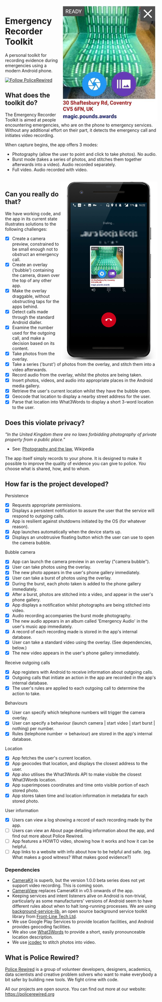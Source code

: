 <img align="right" src="https://github.com/PoliceRewired/emergency-recorder/raw/master/Screenshots/008_2019-03-28-bubblecam_seat.png" width="320px" />

# Emergency Recorder Toolkit
A personal toolkit for recording evidence during emergencies using a modern Android phone.

[![Follow PoliceRewired](https://img.shields.io/twitter/follow/policerewired.svg?style=social&label=Follow%20Police%20Rewired)](https://twitter.com/policerewired)

## What does the toolkit do?

The Emergency Recorder Toolkit is aimed at people encountering emergencies, who are on the phone to emergency services. Without any additional effort on their part, it detects the emergency call and initiates video recording.

When capture begins, the app offers 3 modes:
* Photography (allow the user to point and click to take photos). No audio.
* Burst mode (takes a series of photos, and stitches them together afterwards into a video). Audio recorded separately.
* Full video. Audio recorded with video.

<br clear="right" />
<img align="right" src="https://github.com/PoliceRewired/emergency-recorder/raw/master/Screenshots/007_2019-03-28-outgoing-call.png" width="320px" />

## Can you really do that?

We have working code, and the app in its current state illustrates solutions to the following challenges:

- [x] Create a camera preview, constrained to be small enough not to obstruct an emergency call.
- [x] Create an overlay ('bubble') containing the camera, drawn over the top of any other app.
- [x] Make the overlay draggable, without obstructing taps for the apps behind.
- [x] Detect calls made through the standard Android dialler.
- [x] Examine the number used for the outgoing call, and make a decision based on its content.
- [x] Take photos from the overlay.
- [x] Take a series ('burst') of photos from the overlay, and stitch them into a video afterwards.
- [x] Record audio from the overlay, whilst the photos are being taken.
- [x] Insert photos, videos, and audio into appropriate places in the Android media gallery.
- [x] Retrieve the user's current location whilst they have the bubble open.
- [x] Geocode that location to display a nearby street address for the user.
- [x] Parse that location into What3Words to display a short 3-word location to the user.

## Does this violate privacy?

_"In the United Kingdom there are no laws forbidding photography of private property from a public place."_
* See: [Photography and the law](https://en.wikipedia.org/wiki/Photography_and_the_law#United_Kingdom), Wikipedia

The app itself simply records to your phone. It is designed to make it possible to improve the quality of evidence you can give to police. _You_ choose what is shared, how, and to whom.

## How far is the project developed?

Persistence

- [x] Requests appropriate permissions.
- [x] Displays a persistent notification to assure the user that the service will respond to outgoing calls.
- [x] App is resilient against shutdowns initiated by the OS (for whatever reason).
- [x] App launches automatically when the device starts up.
- [x] Displays an unobtrusive floating button which the user can use to open the camera bubble.

Bubble camera

- [x] App can launch the camera preview in an overlay ("camera bubble").
- [x] User can take photos using the overlay.
- [x] The new photo appears in the user's phone gallery immediately.
- [x] User can take a burst of photos using the overlay.
- [x] During the burst, each photo taken is added to the phone gallery immediately.
- [x] After a burst, photos are stitched into a video, and appear in the user's phone gallery.
- [x] App displays a notification whilst photographs are being stitched into video.
- [x] Audio recording accompanies the burst mode photography.
- [x] The new audio appears in an album called 'Emergency Audio' in the user's music app immediately.
- [x] A record of each recording made is stored in the app's internal database.
- [x] User can take a standard video using the overlay. (See dependencies, below.)
- [x] The new video appears in the user's phone gallery immediately.

Receive outgoing calls

- [x] App registers with Android to receive information about outgoing calls.
- [x] Outgoing calls that initiate an action in the app are recorded in the app's internal database.
- [x] The user's rules are applied to each outgoing call to determine the action to take.

Behaviours

- [x] User can specify which telephone numbers will trigger the camera overlay.
- [x] User can specify a behaviour (launch camera | start video | start burst | nothing) per number.
- [x] Rules (telephone number -> behaviour) are stored in the app's internal database.

Location

- [x] App fetches the user's current location.
- [x] App geocodes that location, and displays the closest address to the user.
- [x] App also utilises the What3Words API to make visible the closest What3Words location.
- [x] App superimposes coordinates and time onto visible portion of each stored photo.
- [x] App stores taken time and location information in metadata for each stored photo.

User information

- [x] Users can view a log showing a record of each recording made by the app.
- [ ] Users can view an About page detailing information about the app, and find out more about Police Rewired.
- [ ] App features a HOWTO video, showing how it works and how it can be helpful.
- [ ] App links to a website with info about how to be helpful and safe. (eg. What makes a good witness? What makes good evidence?)

### Dependencies

* [CameraKit](https://camerakit.io/) is superb, but the version 1.0.0 beta series does not yet support video recording. This is coming soon.
* [CameraView](https://natario1.github.io/CameraView/) replaces CameraKit in v0.5 onwards of the app.
* Keeping services and intent listeners alive on Android is non-trivial, particularly as some manufacturers' versions of Android seem to have different rules about when to halt long-running processes. We are using [background-service-lib](https://github.com/front-line-tech/background-service-lib), an open source background service toolkit library from [Front-Line Tech Ltd](http://front-line-tech.com).
* We use Google Play Services to provide location facilities, and Android provides geocoding facilities.
* We also use [What3Words](https://docs.what3words.com/wrapper/android/) to provide a short, easily pronounceable location description.
* We use [jcodec](http://jcodec.org/) to stitch photos into video.

## What is Police Rewired?

[Police Rewired](https://policerewired.org) is a group of volunteer developers, designers, academics, data scientists and creative problem solvers who want to make everybody a bit safer by building new tools. We fight crime with code.

All our projects are open source. You can find out more at our website: https://policerewired.org
